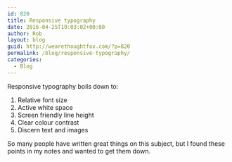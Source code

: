```yaml
---
id: 820
title: Responsive typography
date: 2016-04-25T19:03:02+00:00
author: Rob
layout: blog
guid: http://wearethoughtfox.com/?p=820
permalink: /blog/responsive-typography/
categories:
  - Blog
---
```

Responsive typography boils down to:

1. Relative font size
2. Active white space
3. Screen friendly line height
4. Clear colour contrast
5. Discern text and images

So many people have written great things on this subject, but I found these points in my notes and wanted to get them down.
